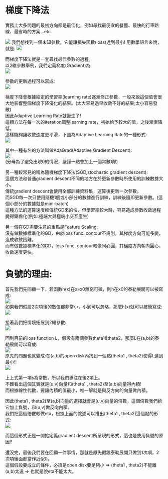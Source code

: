 # 梯度下降法  
實務上大多問題的最初方向都是最佳化，例如尋找最便宜的餐鼟、最快的行車路線、最省時的方案...etc  

<img src="https://latex.codecogs.com/png.image?\dpi{110}L:loss&space;function&space;;&space;\theta:parameters"/>  
我們想找到一個未知參數，它能讓損失函數(loss)達到最小!  
用數學語言來說，就是:  
<img src="https://latex.codecogs.com/png.image?\dpi{110}\theta^*&space;=&space;\underset{\theta&space;}{argmin}L(\theta&space;)"/>  

而梯度下降法就是一套尋找最佳參數的過程。  
以2維參數舉例，我們定義梯度(Gradient)為:  
<img src="https://latex.codecogs.com/png.image?\dpi{110}\bigtriangledown&space;L(\theta&space;)=\begin{bmatrix}\frac{\partial}{\partial&space;\theta_1}&space;L(\theta&space;)\\\frac{\partial}{\partial&space;\theta_2}&space;L(\theta&space;)\end{bmatrix}"/>  
   
參數的更新過程可以寫成:  
<img src="https://latex.codecogs.com/png.image?\dpi{110}\theta_{new}&space;=&space;\theta_{old}&space;-\eta*\bigtriangledown&space;L(\theta&space;)"  />  
 
梯度下降會根據給定的學習率(learning rate)逐漸修正參數，一般來說這個值會很大地影響整個梯度下降優化的結果。(太大容易過早收斂不好的結果;太小容易發散)  
因此Adaptive Learning Rate就誕生了!  
這類方法在每一次的iteration調整learning rate，初始給予較大的值，之後漸漸降低。  
這樣能夠讓收斂速度更平滑，下圖為Adaptive Learning Rate的一種形式:  
<img src="https://latex.codecogs.com/png.image?\dpi{110}\eta_t=\frac{\eta&space;}{\sqrt{t&plus;1}}" />  
 
其中一種有名的方法叫做AdaGrad(Adaptive Gradient Descent):  
<img src="https://latex.codecogs.com/png.image?\dpi{110}w_{t&plus;1}=w_t&space;-&space;\eta_t*\frac{g_t}{\sigma_t}\\g_t&space;=&space;\frac{\partial&space;L(\theta_t)}{\partial&space;\omega&space;}&space;;\\\sigma_t&space;=&space;\sqrt{\frac{\sum_{i=1}^{t}g_{i}^2}{t&plus;1}}&space;" />  
(分母為了避免出現0的情況，嚴謹一點會加上一個常數項!)  

另一種較常見的稱為隨機梯度下降法(SGD,stochastic gradient descent):  
這個方法和普通gradient descent不同的地方在於更新參數時所使用的訓練數據大小。  
傳統gradient descent會使用全部訓練資料集，運算後更新一次參數。  
而SGD每一次只使用隨機1個或小部分的數據進行訓練，訓練後隨即更新參數。(這個小部分的數據就是mini-batch)  
這種方法的運算速度較傳統GD來的快，但學習率較大時，容易造成參數收斂過程變得鋸齒化(例如:極端大與極端小交互產生)  
  
另一個在GD需要注意的重點是Feature Scaling:  
沒有做數據標準化的GD，由於loss func. contour不規則，其梯度方向可能多變，造成收斂困難。  
而有做數據標準化的GD，loss func. contour較像同心圓，其梯度方向朝向圓心，收斂速度更快。  

# 負號的理由:  
首先我們先回顧一下，若函數h(x)在x=x0無窮可微，則h在x0的泰勒展開可以被寫成:  
<img src="https://latex.codecogs.com/png.image?\dpi{110}h(x)=\sum_{k=0}^{\infty&space;}\frac{h^{(k)}(x_0)}{k!}(x-x_0)^k" />  
如果我們假設2次項後的數值都非常小，小到可以忽略，那麼h(x)就可以被簡寫成:  
<img src="https://latex.codecogs.com/png.image?\dpi{110}\displaystyle&space;\lim_{x\to&space;x_0}h(x)&space;=&space;h(x_0)&space;&plus;&space;h^{(1)}(x_0)(x-x_0)&space;" />  
  
接著我們把情境拓展到2維參數:  
<img src="https://latex.codecogs.com/png.image?\dpi{110}h(x,y)&space;\approx&space;&space;h(x_0,y_0)&space;&plus;&space;\frac{\partial&space;h}{\partial&space;x}|_{x=x_0}(x-x_0)&space;&plus;&space;\frac{\partial&space;h}{\partial&space;y}|_{y=y_0}(y-y_0)"/>  
  
回到目前的loss function L，假設有兩個參數theta1&theta2，那麼L在(a,b)的泰勒展開可以寫成:  
<img src="https://latex.codecogs.com/png.image?\dpi{110}L(\theta&space;)&space;\approx&space;&space;L(a,b)&space;&plus;&space;\frac{\partial&space;L(a,b)}{\partial&space;\theta_1}(\theta_1-a)&space;&plus;&space;\frac{\partial&space;L(a,b)}{\partial&space;\theta_2}(\theta_2-b)&space;=&space;s&plus;u(\theta_1-a)&space;&plus;&space;v(\theta_2-b)" />  
原先的問題也就變成:在(a,b)的open disk內找到一個點(theta1 , theta2)使得L達到最小!!  
<img src="https://latex.codecogs.com/png.image?\dpi{110}(\theta_1-a)^2&space;&plus;&space;(\theta_2-b)^2&space;\leq&space;&space;d^2" />  

上上式第一項s為常數，所以我們專注在後2項上。  
不難看出這個其實就是(u,v)向量和(theta1 , theta2)至(a,b)向量得內積!  
而根據線性代數，要讓內積的值最小，唯一解就是與反方向的向量做內積。  

因此(theta1 , theta2)至(a,b)向量的選擇就會是(u,v)向量的倍數，這個倍數我們給它加上負號，和(u,v)做反向內積。  
我們把這個倍數較做eta，根據上面的敘述可以推出(theta1 , theta2)這個點的形式:  
<img src="https://latex.codecogs.com/png.image?\dpi{110}\begin{bmatrix}\theta_1\\\theta_2\end{bmatrix}&space;=&space;\begin{bmatrix}a&space;\\b\end{bmatrix}&space;-\eta&space;\begin{bmatrix}u&space;\\v\end{bmatrix}"/>  

而這個形式正是一開始定義gradient descent所呈現的形式，這也是使用負號的原因!!  

還沒完，最後我們要在回顧一件事情，那就是原先假設泰勒展開只做到1次項，2次項後面都當作近似0。  
這個假設要成立的條件，必須是open disk要足夠小 => (theta1 , theta2)不能離(a,b)太遠 => 也就是說eta不能太大。  
